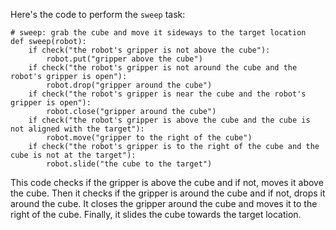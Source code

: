 Here's the code to perform the `sweep` task:

```
# sweep: grab the cube and move it sideways to the target location
def sweep(robot):
    if check("the robot's gripper is not above the cube"):
        robot.put("gripper above the cube")
    if check("the robot's gripper is not around the cube and the robot's gripper is open"):
        robot.drop("gripper around the cube")
    if check("the robot's gripper is near the cube and the robot's gripper is open"):
        robot.close("gripper around the cube")
    if check("the robot's gripper is above the cube and the cube is not aligned with the target"):
        robot.move("gripper to the right of the cube")
    if check("the robot's gripper is to the right of the cube and the cube is not at the target"):
        robot.slide("the cube to the target")
``` 

This code checks if the gripper is above the cube and if not, moves it above the cube. Then it checks if the gripper is around the cube and if not, drops it around the cube. It closes the gripper around the cube and moves it to the right of the cube. Finally, it slides the cube towards the target location.
